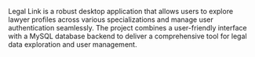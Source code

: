Legal Link is a robust desktop application that allows users to explore lawyer profiles across various specializations and manage user authentication seamlessly. The project combines a user-friendly interface with a MySQL database backend to deliver a comprehensive tool for legal data exploration and user management.